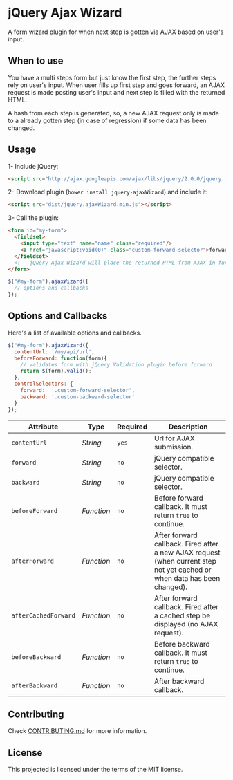 # jQuery Ajax Wizard

A form wizard plugin for when next step is gotten via AJAX based on user's input.

## When to use

You have a multi steps form but just know the first step, the further steps rely on user's input. When user fills up first step and goes forward, an AJAX request is made posting user's input and next step is filled with the returned HTML.

A hash from each step is generated, so, a new AJAX request only is made to a already gotten step (in case of regression) if some data has been changed.

## Usage

1- Include jQuery:
```html
<script src="http://ajax.googleapis.com/ajax/libs/jquery/2.0.0/jquery.min.js"></script>
```

2- Download plugin (`bower install jquery-ajaxWizard`) and include it:
```html
<script src="dist/jquery.ajaxWizard.min.js"></script>
```

3- Call the plugin:
```html
<form id="my-form">
  <fieldset>
    <input type="text" name="name" class="required"/>
    <a href="javascript:void(0)" class="custom-forward-selector">forward</a>
  </fieldset>
  <!-- jQuery Ajax Wizard will place the returned HTML from AJAX in further fieldsteps -->
</form>
```

```javascript
$("#my-form").ajaxWizard({
  // options and callbacks
});
```

## Options and Callbacks

Here's a list of available options and callbacks.

```javascript
$("#my-form").ajaxWizard({
  contentUrl: '/my/api/url',
  beforeForward: function(form){
    // validates form with jQuery Validation plugin before forward
    return $(form).valid();
  },
  controlSelectors: {
    forward:  '.custom-forward-selector',
    backward: '.custom-backward-selector'
  }
});
```

Attribute			       | Type				  | Required	| Description
---						       | ---					| ---				| ---
`contentUrl`         | *String*		  | `yes`		  | Url for AJAX submission.
`forward`		         | *String*		  | `no`		  | jQuery compatible selector.
`backward`	         | *String*		  | `no`		  | jQuery compatible selector.
`beforeForward`	     | *Function*		| `no`		  | Before forward callback. It must return `true` to continue.
`afterForward`	     | *Function*		| `no`		  | After forward callback. Fired after a new AJAX request (when current step not yet cached or when data has been changed).
`afterCachedForward` | *Function*		| `no`		  | After forward callback. Fired after a cached step be displayed (no AJAX request).
`beforeBackward`	   | *Function*		| `no`		  | Before backward callback. It must return `true` to continue.
`afterBackward`	     | *Function*		| `no`		  | After backward callback.


## Contributing

Check [CONTRIBUTING.md](https://github.com/glaucocustodio/jquery-ajax-wizard/blob/master/CONTRIBUTING.md) for more information.

## License

This projected is licensed under the terms of the MIT license.